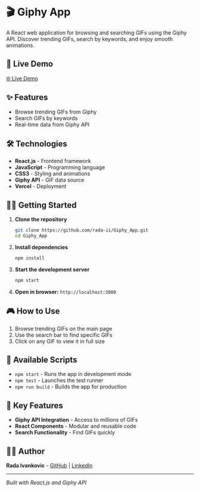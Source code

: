 # 🎬 Giphy App

A React web application for browsing and searching GIFs using the Giphy API. Discover trending GIFs, search by keywords, and enjoy smooth animations.

## 🚀 Live Demo

<a href="https://giphy-app-ten.vercel.app/" target="_blank">🌐 Live Demo</a>

## ✨ Features

- Browse trending GIFs from Giphy
- Search GIFs by keywords
- Real-time data from Giphy API

## 🛠️ Technologies

- **React.js** - Frontend framework
- **JavaScript** - Programming language
- **CSS3** - Styling and animations
- **Giphy API** - GIF data source
- **Vercel** - Deployment

## 🏃‍♀️ Getting Started

1. **Clone the repository**
   ```bash
   git clone https://github.com/rada-ii/Giphy_App.git
   cd Giphy_App
   ```

2. **Install dependencies**
   ```bash
   npm install
   ```

3. **Start the development server**
   ```bash
   npm start
   ```

4. **Open in browser:** `http://localhost:3000`

## 🎮 How to Use

1. Browse trending GIFs on the main page
2. Use the search bar to find specific GIFs
3. Click on any GIF to view it in full size

## 🔧 Available Scripts

- `npm start` - Runs the app in development mode
- `npm test` - Launches the test runner
- `npm run build` - Builds the app for production

## 🌟 Key Features

- **Giphy API Integration** - Access to millions of GIFs
- **React Components** - Modular and reusable code
- **Search Functionality** - Find GIFs quickly

## 👩‍💻 Author

**Rada Ivankovic** - [GitHub](https://github.com/rada-ii) | [LinkedIn](https://www.linkedin.com/in/rada-ivankovic)

---

*Built with React.js and Giphy API*
